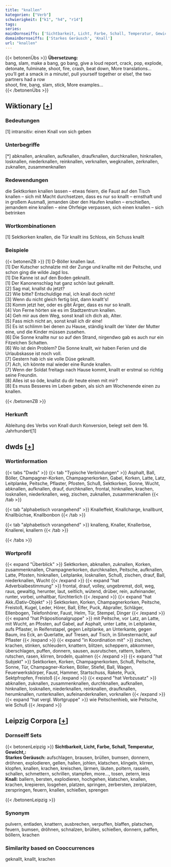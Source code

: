 ```yaml
---
title: "knallen"
kategorien: ["Verb"]
schwierigkeit: ["k1", "h4", "r14"]
tags:
series:
mainDornseiffs: ['Sichtbarkeit, Licht, Farbe, Schall, Temperatur, Gewicht,']
domainDornseiffs: ['Starkes Geräusch', 'Knall']
url: "knallen"
---
```


{{< betonenÜbs >}}
**Übersetzung:**  
bang, slam, make a bang, go bang, give a loud report, crack, pop, explode, detonate, fulminate, shoot, fire, crash, beat down, More translations...  
you’ll get a smack in a minute!, pull yourself together or else!, the two partners had a row  
shoot, fire, bang, slam, stick, More examples...  
{{< /betonenÜbs >}}

## Wiktionary [[+](https://de.wiktionary.org/wiki/knallen)]

### Bedeutungen
[1] intransitiv: einen Knall von sich geben  

### Unterbegriffe
[*] abknallen, anknallen, aufknallen, draufknallen, durchknallen, hinknallen, losknallen, niederknallen, reinknallen, verknallen, wegknallen, zerknallen, zuknallen, zusammenknallen  

### Redewendungen
die Sektkorken knallen lassen – etwas feiern, die Faust auf den Tisch knallen – sich mit Macht durchsetzen, dass es nur so knallt – ernsthaft und in großem Ausmaß, jemanden über den Haufen knallen – erschießen, jemandem eine knallen – eine Ohrfeige verpassen, sich einen knallen – sich betrinken  

### Wortkombinationen
[1] Sektkorken knallen, die Tür knallt ins Schloss, ein Schuss knallt  

### Beispiele
{{< betonenZB >}}
[1] D-Böller knallen laut.  
[1] Der Kutscher schnalzte mit der Zunge und knallte mit der Peitsche, und schon ging die wilde Jagd los.  
[1] Die Kanne ist auf den Boden geknallt.  
[1] Der Kanonenschlag hat ganz schön laut geknallt.  
[2] Sag mal, knallst du jetzt?  
[2] Wie bitte? Entschuldige mal, ich knall doch nicht!  
[3] Wenn du nicht gleich fertig bist, dann knallt's!  
[3] Komm jetzt her, oder es gibt Ärger, dass es nur so knallt.  
[4] Von Ferne hörten sie es im Stadtzentrum knallen.  
[4] Geh mir aus dem Weg, sonst knall ich dich ab, Alter.  
[5] Fass mich nicht an, sonst knall ich dir eine!  
[5] Es ist schlimm bei denen zu Hause, ständig knallt der Vater der Mutter eine, und die Kinder müssen zusehen.  
[6] Die Sonne knallte nur so auf den Strand, nirgendwo gab es auch nur ein Fitzelchen Schatten.  
[6] Wo ist dein Problem? Die Sonne knallt, wir haben Ferien und die Urlaubskasse ist noch voll.  
[7] Gestern hab ich sie volle Düse geknallt.  
[7] Ach, ich könnte mal wieder eine Runde knallen.  
[7] Wenn der Soldat freitags nach Hause kommt, knallt er erstmal so richtig seine Freundin.  
[8] Alles ist so öde, knallst du dir heute einen mit mir?  
[8] Es muss Besseres im Leben geben, als sich am Wochenende einen zu knallen.  

{{< /betonenZB >}}
### Herkunft
Ableitung des Verbs von Knall durch Konversion, belegt seit dem 16. Jahrhundert[1]  



## dwds [[+](https://www.dwds.de/wb/knallen)]

### Wortinformation
{{< tabs "Dwds" >}}
{{< tab "Typische Verbindungen" >}}
Asphalt, Ball, Böller, Champagner-Korken, Champagnerkorken, Gabel, Korken, Latte, Latz, Leitplanke, Peitsche, Pflaster, Pfosten, Schuß, Sektkorken, Sonne, Wucht, abknallen, aufknallen, drauf, durchknallen, frontal, hinknallen, krachen, losknallen, niederknallen, weg, zischen, zuknallen, zusammenknallen
{{< /tab >}}

{{< tab "alphabetisch vorangehend" >}}
Knalleffekt, Knallcharge, knallbunt, Knallbüchse, Knallbonbon
{{< /tab >}}

{{< tab "alphabetisch vorangehend" >}}
knalleng, Knaller, Knallerbse, Knallerei, knallern
{{< /tab >}}

{{< /tabs >}}

### Wortprofil
{{< expand "Überblick" >}} Sektkorken, abknallen, zuknallen, Korken, zusammenknallen, Champagnerkorken, durchknallen, Peitsche, aufknallen, Latte, Pfosten, hinknallen, Leitplanke, losknallen, Schuß, zischen, drauf, Ball, niederknallen, Wucht {{< /expand >}}
{{< expand "hat Adverbialbestimmung" >}} frontal, drauf, volley, ungebremst, doll, weg, raus, gewaltig, herunter, laut, seitlich, wütend, drüber, rein, aufeinander, runter, vorbei, unhaltbar, fürchterlich {{< /expand >}}
{{< expand "hat Akk./Dativ-Objekt" >}} Sektkorken, Korken, Champagnerkorken, Peitsche, Freistoß, Kugel, Leder, Hörer, Ball, Elfer, Puck, Abpraller, Schläger, Ellenbogen, Telefonhörer, Faust, Helm, Tür, Stempel, Dinger {{< /expand >}}
{{< expand "hat Präpositionalgruppe" >}} mit Peitsche, vor Latz, an Latte, mit Wucht, an Pfosten, auf Gabel, auf Asphalt, unter Latte, in Leitplanke, aufs Pflaster, in Reifenstapel, gegen Leitplanke, an Unterkante, gegen Baum, ins Eck, an Querlatte, auf Tresen, auf Tisch, in Silvesternacht, auf Pflaster {{< /expand >}}
{{< expand "in Koordination mit" >}} zischen, krachen, stinken, schleudern, knattern, blitzen, scheppern, abkommen, überschlagen, puffen, donnern, sausen, ausrutschen, rattern, ballern, rutschen, rasen, klirren, brodeln, qualmen {{< /expand >}}
{{< expand "hat Subjekt" >}} Sektkorken, Korken, Champagnerkorken, Schuß, Peitsche, Sonne, Tür, Champagner-Korken, Böller, Stiefel, Ball, Wagen, Feuerwerkskörper, Faust, Hammer, Startschuss, Rakete, Puck, Sektpfropfen, Freistoß {{< /expand >}}
{{< expand "hat Verbzusatz" >}} abknallen, zuknallen, zusammenknallen, durchknallen, aufknallen, hinknallen, losknallen, niederknallen, reinknallen, draufknallen, herumknallen, runterknallen, aufeinanderknallen, vorknallen {{< /expand >}}
{{< expand "hat vergl. Wortgruppe" >}} wie Peitschenhieb, wie Peitsche, wie Schuß {{< /expand >}}

## Leipzig Corpora [[+](https://corpora.uni-leipzig.de/en/res?word=knallen&corpusId=deu_newscrawl-public_2018)]

### Dornseiff Sets
{{< betonenLeipzig >}}
**Sichtbarkeit, Licht, Farbe, Schall, Temperatur, Gewicht,:**  
**Starkes Geräusch:** aufschlagen, brausen, brüllen, bumsen, donnern, dröhnen, explodieren, gellen, hallen, johlen, klatschen, klingeln, klirren, klopfen, knallen, krachen, kreischen, lärmen, läuten, poltern, rasseln, schallen, schmettern, schrillen, stampfen, more..., tosen, zetern, less  
**Knall:** ballern, bersten, explodieren, hochgehen, klatschen, knallen, krachen, krepieren, losgehen, platzen, springen, zerbersten, zerplatzen, zerspringen, feuern, knallen, schießen, sprengen  

{{< /betonenLeipzig >}}

### Synonym
pulvern, entladen, knattern, ausbrechen, verpuffen, blaffen, platschen, feuern, bumsen, dröhnen, schnalzen, brüllen, schießen, donnern, paffen, böllern, krachen


### Similarity based on Cooccurrences
geknallt, knallt, krachen

